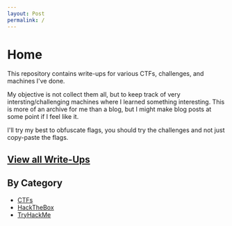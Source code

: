 ```yaml
---
layout: Post
permalink: /
---
```

# Home

This repository contains write-ups for various CTFs, challenges, and machines I've done.

My objective is not collect them all, but to keep track of very intersting/challenging machines where I learned something interesting. This is more of an archive for me than a blog, but I might make blog posts at some point if I feel like it.

I'll try my best to obfuscate flags, you should try the challenges and not just copy-paste the flags.

<h2><a href="{{site.baseurl}}/challs/">View all Write-Ups</a></h2>

## By Category

- [CTFs](./challs/CTF/)
- [HackTheBox](./challs/HackTheBox/)
- [TryHackMe](./challs/TryHackMe/)
